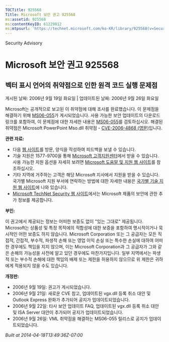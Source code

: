 ```yaml
---
TOCTitle: 925568
Title: Microsoft 보안 권고 925568
ms:assetid: 925568
ms:contentKeyID: 61229812
ms:mtpsurl: 'https://technet.microsoft.com/ko-KR/library/925568(v=Security.10)'
---
```


Security Advisory

Microsoft 보안 권고 925568
==========================

벡터 표시 언어의 취약점으로 인한 원격 코드 실행 문제점
------------------------------------------------------

게시된 날짜: 2006년 9월 19일 화요일 | 업데이트된 날짜: 2006년 9월 26일 화요일

Microsoft는 공개적으로 보고된 이 취약점에 대해 조사를 완료했습니다. 이 문제점을 해결하기 위해 [MS06-055](http://technet.microsoft.com/security/bulletin/ms06-055)가 게시되었습니다. 사용 가능한 보안 업데이트의 다운로드 링크를 포함하여, 이 문제점에 대한 자세한 내용은 [MS06-055](http://technet.microsoft.com/security/bulletin/ms06-055)를 검토하십시오. 해결된 취약점은 Microsoft PowerPoint Mso.dll 취약점 - [CVE-2006-4868 (영문)](http://www.cve.mitre.org/cgi-bin/cvename.cgi?name=cve-2006-4868)입니다.

**관련 자료:**

-   다음 [웹 사이트](https://support.microsoft.com/common/survey.aspx?scid=sw;en;1257&amp;showpage=1&amp;ws=technet&amp;sd=tech)를 방문, 양식을 작성하여 피드백을 보낼 수 있습니다.
-   기술 지원은 1577-9700을 통해 [Microsoft 고객지원센터](http://go.microsoft.com/fwlink/?linkid=21131)에서 받을 수 있습니다. 사용 가능한 지원 옵션을 자세히 보려면 [Microsoft 도움말 및 지원 웹 사이트](http://support.microsoft.com/)를 참조하십시오.
-   기타 지역에 거주하는 고객은 해당 Microsoft 지사에서 지원을 받을 수 있습니다. 국가별 Microsoft 지원 부서에 연락하는 방법에 대한 자세한 내용은 [국가별 기술 지원 웹 사이트](http://go.microsoft.com/fwlink/?linkid=21155)에 나와 있습니다.
-   [Microsoft TechNet Security 웹 사이트](http://www.microsoft.com/korea/technet/security/)에서는 Microsoft 제품의 보안에 관한 추가 정보를 제공합니다.

**부인:**

이 권고에서 제공되는 정보는 어떠한 보증도 없이 "있는 그대로" 제공됩니다. Microsoft는 상품성 및 특정 목적에의 적합성에 대한 보증을 포함하여 명시적이거나 묵시적인 어떤 보증도 하지 않습니다. Microsoft Corporation 또는 그 공급자는 모든 직접적, 간접적, 부수적, 파생적 손해 또는 영업 이익 손실 또는 특수한 손실에 대하여 어떠한 경우에도 책임을 지지 않으며, 이는 Microsoft Corporation과 그 공급자가 그와 같은 손해의 가능성을 사전에 알고 있던 경우에도 마찬가지입니다. 일부 지역에서는 파생적 또는 부수적 손해에 대한 책임의 배제 또는 제한을 허용하지 않으므로 위 제한은 귀하에게 적용되지 않을 수도 있습니다.

**개정판:**

-   2006년 9월 19일: 권고가 게시되었습니다.
-   2006년 9월 21일: 새로운 CVE 참고, 업데이트된 vgx.dll 등록 취소 대안 및 Outlook Express 완화가 추가되어 공지가 업데이트되었습니다.
-   2006년 9월 22일: 타사 보안 업데이트 FAQ, 업데이트된 vgx.dll 등록 취소 대안 및 ISA Server 대안이 추가되어 공지가 업데이트되었습니다.
-   2006년 9월 26일: VML 취약점을 해결하는 MS06-055 릴리스로 공지가 업데이트되었습니다.

*Built at 2014-04-18T13:49:36Z-07:00*
